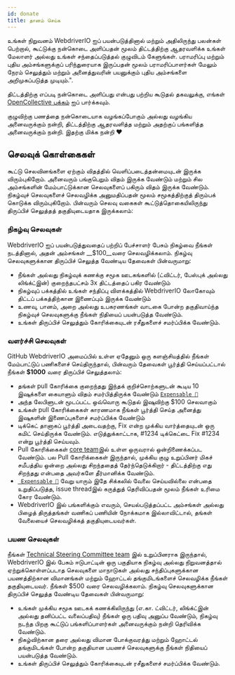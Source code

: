 ```yaml
---
id: donate
title: தானம் செய்க
---
```


உங்கள் நிறுவனம் WebdriverIO ஐப் பயன்படுத்தினால் மற்றும் அதிலிருந்து பலன்கள் பெற்றால், கூட்டுக்கு நன்கொடை அளிப்பதன் மூலம் திட்டத்திற்கு ஆதரவளிக்க உங்கள் மேலாளர் அல்லது உங்கள் சந்தைப்படுத்தல் குழுவிடம் கேளுங்கள். பராமரிப்பு மற்றும் புதிய அம்சங்களுக்குப் பரிந்துரையாக இருப்பதன் மூலம் பராமரிப்பாளர்கள் மேலும் நேரம் செலுத்தும் மற்றும் அனைத்துவரின் பயனுக்கும் புதிய அம்சங்களை அறிமுகப்படுத்த முடியும்.".

திட்டத்திற்கு எப்படி நன்கொடை அளிப்பது என்பது பற்றிய கூடுதல் தகவலுக்கு, எங்கள் [OpenCollective பக்கம்](https://opencollective.com/webdriverio) ஐப் பார்க்கவும்.

குழுவிற்கு பணத்தை நன்கொடையாக வழங்கப்போகும் அல்லது வழங்கிய அனைவருக்கும் நன்றி, திட்டத்திற்கு ஆதரவளித்த மற்றும் அதற்குப் பங்களித்த அனைவருக்கும் நன்றி. இதற்கு மிக்க நன்றி ❤️

## செலவுக் கொள்கைகள்

கூட்டு செலவினங்களை ஏற்கும் விதத்தில் வெளிப்படைத்தன்மையுடன் இருக்க விரும்புகிறோம். அனைவரும் பங்குபெறும் விதம் இருக்க வேண்டும் மற்றும் சில அம்சங்களின் மேம்பாட்டுக்கான செலவுகளைப் பகிரும் விதம் இருக்க வேண்டும். நிகழ்வுச் செலவுகளைச் செலவழிக்க அனுமதிப்பதன் மூலம் சமூகத்திற்குத் திரும்பக் கொடுக்க விரும்புகிறோம். பின்வரும் செலவு வகைகள் கூட்டுத்தொகையிலிருந்து திருப்பிச் செலுத்தத் தகுதியுடையதாக இருக்கலாம்:

### நிகழ்வு செலவுகள்

WebdriverIO ஐப் பயன்படுத்துவதைப் பற்றிப் பேச்சாளர் பேசும் நிகழ்வை நீங்கள் நடத்தினால், அதன் அம்சங்கள் __$100__வரை செலவழிக்கலாம். நிகழ்வு செலவுகளுக்கான திருப்பிச் செலுத்த வேண்டிய தேவைகள் பின்வருமாறு:

- நீங்கள் அல்லது நிகழ்வுக் கணக்கு சமூக ஊடகங்களில் (ட்விட்டர், பேஸ்புக் அல்லது லிங்க்ட்இன்) குறைந்தபட்சம் 3x திட்டத்தைப் பகிர வேண்டும்
- நிகழ்வுப் பக்கத்தில் உங்கள் சந்திப்பு விளக்கத்தில் WebdriverIO லோகோவும் திட்டப் பக்கத்திற்கான இணைப்பும் இருக்க வேண்டும்
- உணவு, பானம், அறை அல்லது உபகரணங்கள் வாடகை போன்ற தகுதிவாய்ந்த நிகழ்வுச் செலவுகளுக்கு நீங்கள் நிதியைப் பயன்படுத்த வேண்டும்.
- உங்கள் திருப்பிச் செலுத்தும் கோரிக்கையுடன் ரசீதுகளைச் சமர்ப்பிக்க வேண்டும்.

### வளர்ச்சி செலவுகள்

GitHub WebdriverIO அமைப்பில் உள்ள ஏதேனும் ஒரு களஞ்சியத்தில் நீங்கள் மேம்பாட்டுப் பணிகளைச் செய்திருந்தால், பின்வரும் தேவைகள் பூர்த்தி செய்யப்பட்டால் நீங்கள் __$1000__ வரை திருப்பிச் செலுத்தலாம்:

- தங்கள் pull கோரிக்கை குறைந்தது இந்தக் குறிச்சொற்களுடன் கூடிய 10 இஷுக்களை கையாளும் விதம் சமர்பித்திருக்க வேண்டும் [`Expensable 💸`](https://github.com/webdriverio/webdriverio/labels/Expensable%20%F0%9F%92%B8)
- அந்த லேபிளுடன் மூடப்பட்ட ஒவ்வொரு கூடுதல் இஷுவிற்கு $100 செலவாகும்
- உங்கள் pull கோரிக்கைகள் காரணமாக நீங்கள் பூர்த்தி செய்த அனைத்து இஷுகளின் இணைப்புகளைச் சமர்ப்பிக்க வேண்டும்
- டிக்கெட் தானாகப் பூர்த்தி அடைவதற்கு, Fix என்ற முக்கிய வார்த்தையுடன் ஒரு கமிட் செய்திருக்க வேண்டும். எடுத்துக்காட்டாக, #1234 டிக்கெட்டை Fix #1234 என்று பூர்த்தி செய்யவும்.
- Pull கோரிக்கைகள் [core team](https://github.com/webdriverio/webdriverio/blob/main/AUTHORS.md#tsc-technical-steering-committee)இல் உள்ள ஒருவரால் ஒன்றிணைக்கப்பட வேண்டும். பல Pull கோரிக்கைகள் இருந்தால், முக்கிய குழு உறுப்பினர் மிகச் சமீபத்திய ஒன்றை அல்லது சிறந்ததைத் தேர்ந்தெடுக்கிறார் - திட்டத்திற்கு எது சிறந்தது என்பதை அவர்களே தீர்மானிக்க வேண்டும்.
- [` Expensable 💸`](https://github.com/webdriverio/webdriverio/labels/Expensable%20%F0%9F%92%B8) வேறு யாரும் இதே சிக்கலில் வேலை செய்யவில்லை என்பதை உறுதிப்படுத்த, issue threadஇல் கருத்துத் தெரிவிப்பதன் மூலம் நீங்கள் உரிமை கோர வேண்டும்.
- WebdriverIO இல் பங்களிக்கும் எவரும், செயல்படுத்தப்பட்ட அம்சங்கள் அல்லது பிழைத் திருத்தங்கள் வணிகப் பணியின் நோக்கமாக இல்லாவிட்டால், தங்கள் வேலையைச் செலவழிக்கத் தகுதியுடையவர்கள்.

### பயண செலவுகள்

நீங்கள் [Technical Steering Committee team](https://github.com/webdriverio/webdriverio/blob/main/AUTHORS.md#tsc-technical-steering-committee) இல் உறுப்பினராக இருந்தால், WebdriverIO இல் பேசும் ஈடுபாட்டின் ஒரு பகுதியாக நிகழ்வு அல்லது நிறுவனத்தால் ஏற்றுக்கொள்ளப்படாத செலவுகளை மாநாடுகள் அல்லது சந்திப்புகளுக்கான பயணத்திற்கான விமானங்கள் மற்றும் ஹோட்டல் தங்குமிடங்களைச் செலவழிக்க நீங்கள் தகுதியுடையவர். நீங்கள் $500 வரை செலவழிக்கலாம். நிகழ்வு செலவுகளுக்கான திருப்பிச் செலுத்த வேண்டிய தேவைகள் பின்வருமாறு:

- உங்கள் முக்கிய சமூக ஊடகக் கணக்கிலிருந்து (எ.கா. ட்விட்டர், லிங்க்ட்இன் அல்லது தனிப்பட்ட வலைப்பதிவு) நீங்கள் ஒரு பதிவு அனுப்ப வேண்டும், நிகழ்வு நடந்த பிறகு கூட்டுப் பங்களிப்பாளர்கள் அனைவருக்கும் நன்றி தெரிவிக்க வேண்டும்.
- நிகழ்விற்கான தரை அல்லது விமான போக்குவரத்து மற்றும் ஹோட்டல் தங்குமிடங்கள் போன்ற தகுதியான பயணச் செலவுகளுக்கு நீங்கள் நிதியைப் பயன்படுத்த வேண்டும்.
- உங்கள் திருப்பிச் செலுத்தும் கோரிக்கையுடன் ரசீதுகளைச் சமர்ப்பிக்க வேண்டும்.
